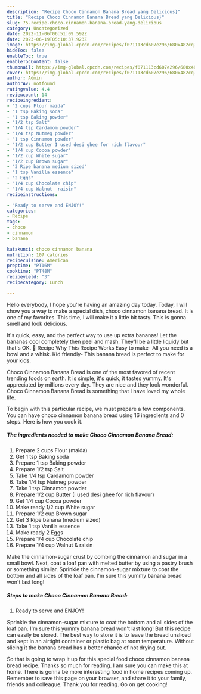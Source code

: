 ```yaml
---
description: "Recipe Choco Cinnamon Banana Bread yang Delicious}"
title: "Recipe Choco Cinnamon Banana Bread yang Delicious}"
slug: 75-recipe-choco-cinnamon-banana-bread-yang-delicious
category: Uncategorized
date: 2022-11-06T06:51:09.592Z
date: 2023-06-19T05:10:37.923Z
image: https://img-global.cpcdn.com/recipes/f071113cd607e296/680x482cq70/choco-cinnamon-banana-bread-recipe-main-photo.jpg
hideToc: false
enableToc: true
enableTocContent: false
thumbnail: https://img-global.cpcdn.com/recipes/f071113cd607e296/680x482cq70/choco-cinnamon-banana-bread-recipe-main-photo.jpg
cover: https://img-global.cpcdn.com/recipes/f071113cd607e296/680x482cq70/choco-cinnamon-banana-bread-recipe-main-photo.jpg
author: Admin
authorAv: notfound
ratingvalue: 4.4
reviewcount: 14
recipeingredient:
- "2 cups Flour maida"
- "1 tsp Baking soda"
- "1 tsp Baking powder"
- "1/2 tsp Salt"
- "1/4 tsp Cardamom powder"
- "1/4 tsp Nutmeg powder"
- "1 tsp Cinnamon powder"
- "1/2 cup Butter I used desi ghee for rich flavour"
- "1/4 cup Cocoa powder"
- "1/2 cup White sugar"
- "1/2 cup Brown sugar"
- "3 Ripe banana medium sized"
- "1 tsp Vanilla essence"
- "2 Eggs"
- "1/4 cup Chocolate chip"
- "1/4 cup Walnut  raisin"
recipeinstructions:

- "Ready to serve and ENJOY!"
categories:
- Recipe
tags:
- choco
- cinnamon
- banana

katakunci: choco cinnamon banana 
nutrition: 107 calories
recipecuisine: American
preptime: "PT16M"
cooktime: "PT48M"
recipeyield: "3"
recipecategory: Lunch

---
```



Hello everybody, I hope you're having an amazing day today. Today, I will show you a way to make a special dish, choco cinnamon banana bread. It is one of my favorites. This time, I will make it a little bit tasty. This is gonna smell and look delicious.

It&#39;s quick, easy, and the perfect way to use up extra bananas! Let the bananas cool completely then peel and mash. They&#39;ll be a little liquidy but that&#39;s OK. 📖 Recipe Why This Recipe Works Easy to make- All you need is a bowl and a whisk. Kid friendly- This banana bread is perfect to make for your kids.

Choco Cinnamon Banana Bread is one of the most favored of recent trending foods on earth. It is simple, it's quick, it tastes yummy. It's appreciated by millions every day. They are nice and they look wonderful. Choco Cinnamon Banana Bread is something that I have loved my whole life.


To begin with this particular recipe, we must prepare a few components. You can have choco cinnamon banana bread using 16 ingredients and 0 steps. Here is how you cook it.

<!--inarticleads1-->

##### The ingredients needed to make Choco Cinnamon Banana Bread:

1. Prepare 2 cups Flour (maida)
1. Get 1 tsp Baking soda
1. Prepare 1 tsp Baking powder
1. Prepare 1/2 tsp Salt
1. Take 1/4 tsp Cardamom powder
1. Take 1/4 tsp Nutmeg powder
1. Take 1 tsp Cinnamon powder
1. Prepare 1/2 cup Butter (I used desi ghee for rich flavour)
1. Get 1/4 cup Cocoa powder
1. Make ready 1/2 cup White sugar
1. Prepare 1/2 cup Brown sugar
1. Get 3 Ripe banana (medium sized)
1. Take 1 tsp Vanilla essence
1. Make ready 2 Eggs
1. Prepare 1/4 cup Chocolate chip
1. Prepare 1/4 cup Walnut &amp; raisin


Make the cinnamon-sugar crust by combing the cinnamon and sugar in a small bowl. Next, coat a loaf pan with melted butter by using a pastry brush or something similar. Sprinkle the cinnamon-sugar mixture to coat the bottom and all sides of the loaf pan. I&#39;m sure this yummy banana bread won&#39;t last long! 

<!--inarticleads2-->

##### Steps to make Choco Cinnamon Banana Bread:


1. Ready to serve and ENJOY!

Sprinkle the cinnamon-sugar mixture to coat the bottom and all sides of the loaf pan. I&#39;m sure this yummy banana bread won&#39;t last long! But this recipe can easily be stored. The best way to store it is to leave the bread unsliced and kept in an airtight container or plastic bag at room temperature. Without slicing it the banana bread has a better chance of not drying out. 

So that is going to wrap it up for this special food choco cinnamon banana bread recipe. Thanks so much for reading. I am sure you can make this at home. There is gonna be more interesting food in home recipes coming up. Remember to save this page on your browser, and share it to your family, friends and colleague. Thank you for reading. Go on get cooking!
